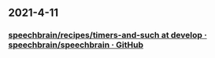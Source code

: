 
## 2021-4-11

### [speechbrain/recipes/timers-and-such at develop · speechbrain/speechbrain · GitHub](https://github.com/speechbrain/speechbrain/tree/develop/recipes/timers-and-such)